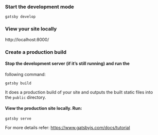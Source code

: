 
### Start the development mode
```shell script
gatsby develop
```

### View your site locally
http://localhost:8000/

### Create a production build

#### Stop the development server (if it’s still running) and run the 
following command:
```shell script
gatsby build
```
It does a production build of your site and outputs the built static files into the `public` directory.

#### View the production site locally. Run:
```shell script
gatsby serve
```

For more details refer: https://www.gatsbyjs.com/docs/tutorial

